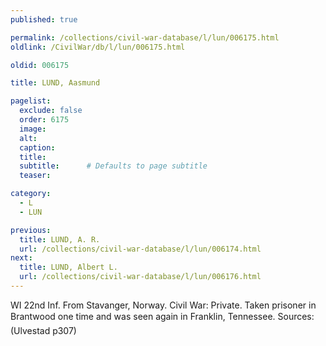 ```yaml
---
published: true

permalink: /collections/civil-war-database/l/lun/006175.html
oldlink: /CivilWar/db/l/lun/006175.html

oldid: 006175

title: LUND, Aasmund

pagelist:
  exclude: false
  order: 6175
  image: 
  alt:
  caption:
  title:
  subtitle:      # Defaults to page subtitle
  teaser:

category: 
  - L 
  - LUN

previous:
  title: LUND, A. R.
  url: /collections/civil-war-database/l/lun/006174.html  
next:
  title: LUND, Albert L.
  url: /collections/civil-war-database/l/lun/006176.html   
---
```

WI 22nd Inf. From Stavanger, Norway. Civil War: Private. Taken prisoner in Brantwood one time and &#147;was seen again&#148; in Franklin, Tennessee. Sources: (Ulvestad p307)